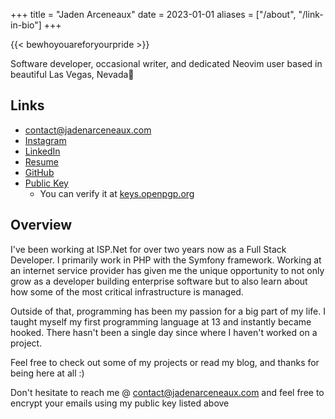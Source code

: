 +++
title = "Jaden Arceneaux"
date = 2023-01-01
aliases = ["/about", "/link-in-bio"]
+++

{{< bewhoyouareforyourpride >}}

Software developer, occasional writer, and dedicated Neovim user based
in beautiful Las Vegas, Nevada🌵

## Links

- contact@jadenarceneaux.com
- [Instagram](https://www.instagram.com/jaden.svg/)
- [LinkedIn](https://www.linkedin.com/in/jaden-arceneaux/)
- [Resume](/Resume.pdf)
- [GitHub](https://github.com/jadens-arc)
- [Public Key](/misc#my-pgp-public-key--downloadac34d646b6dacbc1804a8eb0e349190839ce77cdasc)
  - You can verify it at [keys.openpgp.org](https://keys.openpgp.org/)

## Overview

I've been working at ISP.Net for over two years now as a Full
Stack Developer. I primarily work in PHP with the Symfony framework.
Working at an internet service provider has given me the unique
opportunity to not only grow as a developer building enterprise
software but to also learn about how some of the most critical
infrastructure is managed.

Outside of that, programming has been my passion for a big part of my
life. I taught myself my first programming language at 13 and
instantly became hooked. There hasn't been a single day since where
I haven't worked on a project.

Feel free to check out some of my projects or read my blog, and thanks
for being here at all :)

Don't hesitate to reach me @ contact@jadenarceneaux.com and feel free to encrypt your emails using my public key listed above
